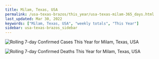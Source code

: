 ```yaml
---
title: Milam, Texas, USA
permalink: /usa-texas-brazos/this_year/usa-texas-milam-365_days.html
last_updated: Mar 30, 2022
keywords: ["Milam, Texas, USA", "weekly totals", "This Year"]
sidebar: usa-texas-brazos_sidebar
---
```


![Rolling 7-day Confirmed Cases This Year for Milam, Texas, USA](/covid_tracker/images/graphs/usa-texas-milam-rolling_7_days_confirmed-365_days_graph.png)

![Rolling 7-day Confirmed Deaths This Year for Milam, Texas, USA](/covid_tracker/images/graphs/usa-texas-milam-rolling_7_days_deaths-365_days_graph.png)
